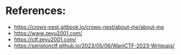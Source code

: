 # References:
* https://crows-nest.gitbook.io/crows-nest/about-me/about-me
* https://www.zeyu2001.com/
* https://ctf.zeyu2001.com/   
* https://seriotonctf.github.io/2023/05/06/WaniCTF-2023-Writeups/
